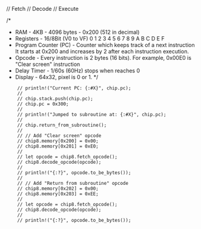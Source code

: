 

// Fetch
// Decode
// Execute

/*
- RAM - 4KB - 4096 bytes - 0x200 (512 in decimal)
- Registers - 16/8Bit (V0 to VF) 0 1 2 3 4 5 6 7 8 9 A B C D E F
- Program Counter (PC) - Counter which keeps track of a next instruction
It starts at 0x200 and increases by 2 after each instruction execution.
- Opcode - Every instruction is 2 bytes (16 bits).
For example, 0x00E0 is "Clear screen" instruction
- Delay Timer - 1/60s (60Hz) stops when reaches 0
- Display - 64x32, pixel is 0 or 1.
*/

```
    // println!("Current PC: {:#X}", chip.pc);
    // 
    // chip.stack.push(chip.pc);
    // chip.pc = 0x300;
    // 
    // println!("Jumped to subroutine at: {:#X}", chip.pc);
    // 
    // chip.return_from_subroutine();
    //
    // // Add "Clear screen" opcode
    // chip8.memory[0x200] = 0x00;
    // chip8.memory[0x201] = 0xE0;
    // 
    // let opcode = chip8.fetch_opcode();
    // chip8.decode_opcode(opcode);
    // 
    // println!("{:?}", opcode.to_be_bytes());
    // 
    // // Add "Return from subroutine" opcode
    // chip8.memory[0x202] = 0x00;
    // chip8.memory[0x203] = 0xEE;
    // 
    // let opcode = chip8.fetch_opcode();
    // chip8.decode_opcode(opcode);
    // 
    // println!("{:?}", opcode.to_be_bytes());

```